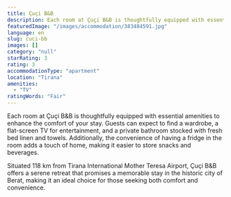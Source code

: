```yaml
---
title: Çuçi B&B
description: Each room at Çuçi B&B is thoughtfully equipped with essential amenities to enhance the comfort of your stay. Guests can expect to find a wardrobe, a flat-screen
featuredImage: "/images/accommodation/383484591.jpg"
language: en
slug: cuci-bb
images: []
category: "null"
starRating: 3
rating: 3
accommodationType: "apartment"
location: "Tirana"
amenities:
  - "TV"
ratingWords: "Fair"
---
```


Each room at Çuçi B&B is thoughtfully equipped with essential amenities to enhance the comfort of your stay. Guests can expect to find a wardrobe, a flat-screen TV for entertainment, and a private bathroom stocked with fresh bed linen and towels. Additionally, the convenience of having a fridge in the room adds a touch of home, making it easier to store snacks and beverages.

Situated 118 km from Tirana International Mother Teresa Airport, Çuçi B&B offers a serene retreat that promises a memorable stay in the historic city of Berat, making it an ideal choice for those seeking both comfort and convenience.

